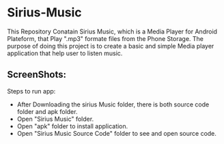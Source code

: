 # Sirius-Music

 This Repository Conatain Sirius Music, which is a Media Player for Android Plateform, that Play ".mp3" formate files from the Phone Storage. The purpose of doing this project is to create a basic and simple Media player application that help user to listen music.         
 
  ScreenShots: 
  ---------------
  
  Steps to run app:
  
  - After Downloading the sirius Music folder, there is both source code folder and apk folder.
  - Open "Sirius Music" folder.
  - Open "apk" folder to install application.
  - Open "Sirius Music Source Code" folder to see and open source code.
